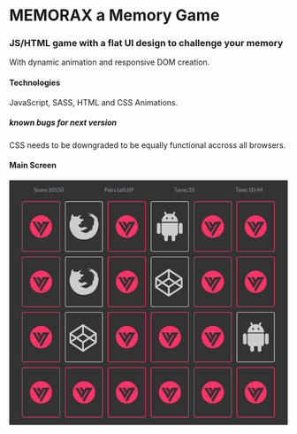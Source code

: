 # MEMORAX a Memory Game
###  JS/HTML game with a flat UI design to challenge your memory
With dynamic animation and responsive DOM creation.
#### Technologies
JavaScript, SASS, HTML and CSS Animations.
##### known bugs for next version
CSS needs to be downgraded to be equally functional accross all browsers. 
#### Main Screen
![Screenshot](screenshot.png) 

